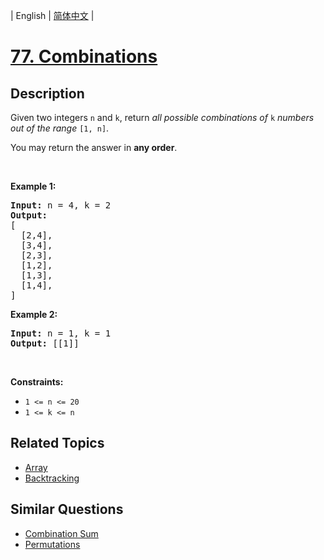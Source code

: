 
| English | [简体中文](README.md) |

# [77. Combinations](https://leetcode-cn.com/problems/combinations/)

## Description

<p>Given two integers <code>n</code> and <code>k</code>, return <em>all possible combinations of</em> <code>k</code> <em>numbers out of the range</em> <code>[1, n]</code>.</p>

<p>You may return the answer in <strong>any order</strong>.</p>

<p>&nbsp;</p>
<p><strong>Example 1:</strong></p>

<pre>
<strong>Input:</strong> n = 4, k = 2
<strong>Output:</strong>
[
  [2,4],
  [3,4],
  [2,3],
  [1,2],
  [1,3],
  [1,4],
]
</pre>

<p><strong>Example 2:</strong></p>

<pre>
<strong>Input:</strong> n = 1, k = 1
<strong>Output:</strong> [[1]]
</pre>

<p>&nbsp;</p>
<p><strong>Constraints:</strong></p>

<ul>
	<li><code>1 &lt;= n &lt;= 20</code></li>
	<li><code>1 &lt;= k &lt;= n</code></li>
</ul>


## Related Topics

- [Array](https://leetcode-cn.com/tag/array)
- [Backtracking](https://leetcode-cn.com/tag/backtracking)

## Similar Questions

- [Combination Sum](../combination-sum/README_EN.md)
- [Permutations](../permutations/README_EN.md)
